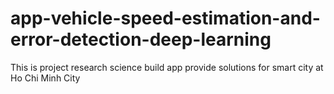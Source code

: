 
# app-vehicle-speed-estimation-and-error-detection-deep-learning
This is project research science build app provide solutions for smart city at Ho Chi Minh City
